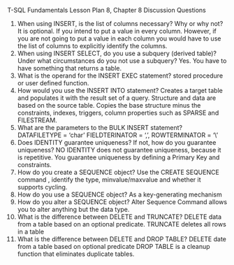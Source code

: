 T-SQL Fundamentals Lesson Plan 8, Chapter 8 Discussion Questions

1. When using INSERT, is the list of columns necessary? Why or why not? 
It is optional. If you intend to put a value in every column.  However, if you are not going to put a value in each column you would have to use the list of columns to explicitly identify the columns.
2. When using INSERT SELECT, do you use a subquery (derived table)? Under what circumstances do you not use a subquery?
Yes. You have to have something that returns a table.
3. What is the operand for the INSERT EXEC statement?
stored procedure or user defined function.
 4. How would you use the INSERT INTO statement?
Creates a target table and populates it with the result set of a query.  Structure and data are based on the source table. Copies the base structure minus the constraints, indexes, triggers, column properties such as SPARSE and FILESTREAM.
 5. What are the parameters to the BULK INSERT statement? 
DATAFILETYPE = ‘char’
FIELDTERINATOR = ‘,’,
ROWTERMINATOR = ‘\’
6. Does IDENTITY guarantee uniqueness? If not, how do you guarantee uniqueness? 
NO IDENTITY does not guarantee uniqueness, because it is repetitive.   You guarantee uniqueness by defining a Primary Key and constraints.
7. How do you create a SEQUENCE object? 
Use the CREATE SEQUENCE command , identify the type, minvalue/maxvalue and whether it supports cycling.
8. How do you use a SEQUENCE object?
As a key-generating mechanism
 9. How do you alter a SEQUENCE object? 
Alter Sequence Command allows you to alter anything but the data type.
10. What is the difference between DELETE and TRUNCATE?
DELETE data from a table based on an optional predicate.
TRUNCATE deletes all rows in a table
 11. What is the difference between DELETE and DROP TABLE?
DELETE date from a table based on optional predicate
DROP TABLE is a cleanup function that eliminates duplicate tables.
